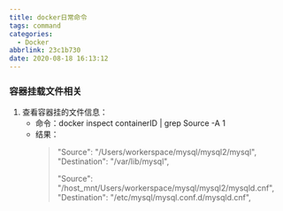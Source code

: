 ```yaml
---
title: docker日常命令
tags: command
categories:
  - Docker
abbrlink: 23c1b730
date: 2020-08-18 16:13:12
---
```


### 容器挂载文件相关
1. 查看容器挂的文件信息：
    * 命令：docker inspect containerID | grep Source -A 1
    * 结果：
        >"Source": "/Users/workerspace/mysql/mysql2/mysql",
        >"Destination": "/var/lib/mysql",
        >
        >"Source": "/host_mnt/Users/workerspace/mysql/mysql2/mysqld.cnf",
        >"Destination": "/etc/mysql/mysql.conf.d/mysqld.cnf",